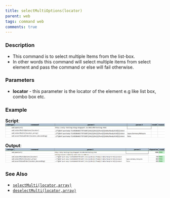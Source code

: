```yaml
---
title: selectMultiOptions(locator)
parent: web
tags: command web
comments: true
---
```


### Description

- This command is to select multiple Items from the list-box.
- In other words this command will select multiple items from select element and pass the command or else will fail otherwise.

### Parameters

- **locator** - this parameter is the locator of the element e.g like list box, combo box etc.

### Example

**Script**:<br/>
![](image/selectMultiOptions_01.png)

**Output**:<br/>
![](image/selectMultiOptions_02.png)

### See Also

- [`selectMulti(locator,array)`](selectMulti(locator,array))
- [`deselectMulti(locator,array)`](deselectMulti(locator,array))